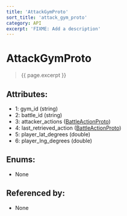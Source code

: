 ```yaml
---
title: 'AttackGymProto'
sort_title: 'attack_gym_proto'
category: API
excerpt: 'FIXME: Add a description'
---
```


[comment]: <> (THIS PART IS GENERATED - AKA DON'T EDIT THIS PART MANUALLY)

# AttackGymProto

> {{ page.excerpt }}

## Attributes:

- 1: gym_id (string)
- 2: battle_id (string)
- 3: attacker_actions ([BattleActionProto](../BattleActionProto/)) 
- 4: last_retrieved_action ([BattleActionProto](../BattleActionProto/))
- 5: player_lat_degrees (double)
- 6: player_lng_degrees (double)

## Enums:

- None

## Referenced by:

- None

[comment]: <> (YOU CAN EDIT AFTER THIS)

